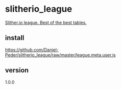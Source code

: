 # slitherio_league
[Slither.io league. Best of the best tables.](https://github.com/Daniel-Peder/slitherio_league)

## install
https://github.com/Daniel-Peder/slitherio_league/raw/master/league.meta.user.js

## version
1.0.0
